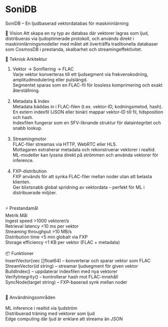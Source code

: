 # SoniDB
SoniDB – En ljudbaserad vektordatabas för maskininlärning

🧠 Vision
Att skapa en ny typ av databas där vektorer lagras som ljud, distribueras via ljudoptimerade protokoll, och används direkt i maskininlärningsmodeller med målet att överträffa traditionella databaser som CosmosDB i prestanda, skalbarhet och streamingeffektivitet.<br>

🔧 Teknisk Arkitektur<br>
1. Vektor → Sonifiering → FLAC<br>
    Varje vektor konverteras till ett ljudsegment via frekvenskodning, amplitudmodulering eller pulslängd.<br>
    Segmentet sparas som en FLAC-fil för lossless komprimering och exakt återställning.<br><br>
2. Metadata & Index<br>
    Metadata bäddas in i FLAC-filen (t.ex. vektor-ID, kodningsmetod, hash).<br>
    En extern indexfil (JSON eller binär) mappar vektor-ID till fil, tidsposition och hash.<br>
    Indexfilen fungerar som en SFV-liknande struktur för dataintegritet och snabb lookup.<br><br>
3. Streamingmotor<br>
    FLAC-filer streamas via HTTP, WebRTC eller HLS.<br>
    Mottagaren extraherar metadata och rekonstruerar vektorer i realtid.<br>
    ML-modeller kan lyssna direkt på strömmen och använda vektorer för inference.<br><br>
4. FXP-distribution<br>
    FXP används för att synka FLAC-filer mellan noder utan att belasta klienten.<br>
    Ger blixtsnabb global spridning av vektordata – perfekt för ML i distribuerade miljöer.<br><br>

⚡ Prestandamål<br>
Metrik	Mål<br>
Ingest speed	>1000 vektorer/s<br>
Retrieval latency	<10 ms per vektor<br>
Streaming throughput	>10 MB/s<br>
Distribution time	<5 min globalt via FXP<br>
Storage efficiency	<1 KB per vektor (FLAC + metadata)<br>
<br>
📦 Funktioner<br>
    InsertVector(vec []float64) – konverterar och sparar vektor som FLAC<br>
    StreamVector(id string) – streamar ljudsegment för given vektor<br>
    BuildIndex() – uppdaterar indexfilen med nya vektorer<br>
    VerifyIntegrity() – kontrollerar hash mot FLAC-innehåll<br>
    SyncNode(target string) – FXP-baserad synk mellan noder<br><br>

🧪 Användningsområden<br><br>
    ML inference i realtid via ljudström<br>
    Distribuerad träning med vektorer som ljud<br>
    Edge computing där ljud är enklare att streama än JSON<br>

    
